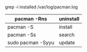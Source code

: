 grep -i installed /var/log/pacman.log

| pacman -Rns       | uninstall |
| ----------------- | --------- |
| pacman -S         | install   |
| pacman -Ss        | search    |
| sudo pacman -Syyu | update    | 
